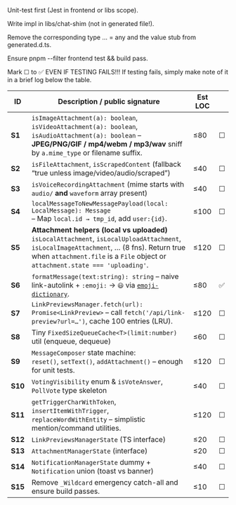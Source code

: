 Unit-test first (Jest in frontend or libs scope).

Write impl in libs/chat-shim (not in generated file!).

Remove the corresponding type … = any and the value stub from generated.d.ts.

Ensure pnpm --filter frontend test && build pass.

Mark ☐ to ✅ EVEN IF TESTING FAILS!!! If testing fails, simply make note of it in a brief log below the table.

| ID      | Description / public signature                                                                                                                                                                                                  | Est LOC |     |
| ------- | ------------------------------------------------------------------------------------------------------------------------------------------------------------------------------------------------------------------------------- | ------- |-----
| **S1**  | `isImageAttachment(a): boolean`, `isVideoAttachment(a): boolean`, `isAudioAttachment(a): boolean` – **JPEG/PNG/GIF / mp4/webm / mp3/wav** sniff by `a.mime_type` or filename suffix.                                            | ≤80     |  ☐  |
| **S2**  | `isFileAttachment`, `isScrapedContent` (fallback “true unless image/video/audio/scraped”)                                                                                                                                       | ≤40     |  ☐  |
| **S3**  | `isVoiceRecordingAttachment` (mime starts with `audio/` **and** `waveform` array present)                                                                                                                                       | ≤40     |  ☐  |
| **S4**  | `localMessageToNewMessagePayload(local: LocalMessage): Message`<br>– Map `local.id → tmp_id`, add `user:{id}`.                                                                                                                  | ≤100    |  ☐  |
| **S5**  | **Attachment helpers (local vs uploaded)**<br>`isLocalAttachment`, `isLocalUploadAttachment`, `isLocalImageAttachment`, … (8 fns). Return true when `attachment.file` is a `File` object or `attachment.state === 'uploading'`. | ≤120    |  ☐  |
| **S6**  | `formatMessage(text:string): string` – naive link-autolink + `:emoji:` → `😃` via [`emoji-dictionary`](https://npm.im/emoji-dictionary).                                                                                        | ≤80     | ✅ |
| **S7**  | `LinkPreviewsManager.fetch(url): Promise<LinkPreview>` – call `fetch('/api/link-preview?url=…')`, cache 100 entries (LRU).                                                                                                      | ≤120    |  ☐  |
| **S8**  | Tiny `FixedSizeQueueCache<T>(limit:number)` util (enqueue, dequeue)                                                                                                                                                             | ≤60     |  ☐  |
| **S9**  | `MessageComposer` state machine:<br>`reset()`, `setText()`, `addAttachment()` – enough for unit tests.                                                                                                                          | ≤120    |  ☐  |
| **S10** | `VotingVisibility` enum & `isVoteAnswer`, `PollVote` type skeleton                                                                                                                                                              | ≤40     |  ☐  |
| **S11** | `getTriggerCharWithToken`, `insertItemWithTrigger`, `replaceWordWithEntity` – simplistic mention/command utilities.                                                                                                             | ≤120    |  ☐  |
| **S12** | `LinkPreviewsManagerState` (TS interface)                                                                                                                                                                                       | ≤20     |  ☐  |
| **S13** | `AttachmentManagerState` (interface)                                                                                                                                                                                            | ≤20     |  ☐  |
| **S14** | `NotificationManagerState` dummy + `Notification` union (toast vs banner)                                                                                                                                                       | ≤40     |  ☐  |
| **S15** | Remove `_Wildcard` emergency catch-all and ensure build passes.                                                                                                                                                                 | ≤10     |  ☐  |
